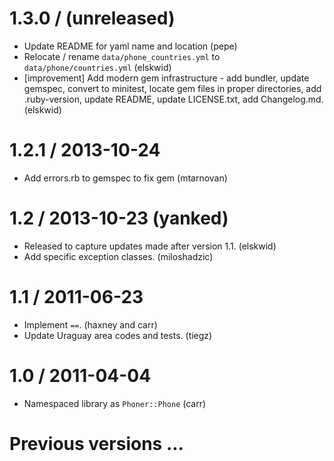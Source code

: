 # 1.3.0 / (unreleased)

* Update README for yaml name and location (pepe)
* Relocate / rename `data/phone_countries.yml` to `data/phone/countries.yml` (elskwid)
* [improvement] Add modern gem infrastructure - add bundler, update gemspec, convert to minitest, locate gem files in proper directories, add .ruby-version, update README, update LICENSE.txt, add Changelog.md. (elskwid)

# 1.2.1 / 2013-10-24

* Add errors.rb to gemspec to fix gem (mtarnovan)

#  1.2 / 2013-10-23 (yanked)

* Released to capture updates made after version 1.1. (elskwid)
* Add specific exception classes. (miloshadzic)

# 1.1 / 2011-06-23

* Implement `==`. (haxney and carr)
* Update Uraguay area codes and tests. (tiegz)

# 1.0 / 2011-04-04

* Namespaced library as `Phoner::Phone` (carr)

# Previous versions ...
